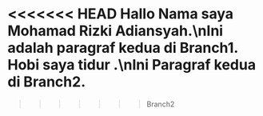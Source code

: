 <<<<<<< HEAD
Hallo Nama saya Mohamad Rizki Adiansyah.\nIni adalah paragraf kedua di Branch1.
Hobi saya tidur .\nIni Paragraf kedua di Branch2.
=======
>>>>>>> Branch2

